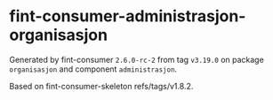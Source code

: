 # fint-consumer-administrasjon-organisasjon

Generated by fint-consumer `2.6.0-rc-2` from tag `v3.19.0` on package `organisasjon` and component `administrasjon`.

Based on fint-consumer-skeleton refs/tags/v1.8.2.
